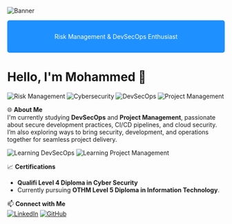 ![Banner](https://via.placeholder.com/1000x150/1E90FF/FFFFFF?text=Welcome+to+My+GitHub+Profile)

<div style="background-color:#1E90FF; color:white; padding:15px; border-radius:5px;">
    <p align="center">Risk Management & DevSecOps Enthusiast</p>
</div>

# Hello, I'm Mohammed 👋

![Risk Management](https://img.shields.io/badge/Risk%20Management%20Enthusiast-1E90FF?style=for-the-badge)
![Cybersecurity](https://img.shields.io/badge/Cybersecurity-1E90FF?style=for-the-badge&logo=shield&logoColor=white)
![DevSecOps](https://img.shields.io/badge/DevSecOps-1E90FF?style=for-the-badge&logo=docker&logoColor=white)
![Project Management](https://img.shields.io/badge/Project%20Management-1E90FF?style=for-the-badge&logo=trello&logoColor=white)

🌐 **About Me**  
I'm currently studying **DevSecOps** and **Project Management**, passionate about secure development practices, CI/CD pipelines, and cloud security. I’m also exploring ways to bring security, development, and operations together for seamless project delivery.

![Learning DevSecOps](https://img.shields.io/badge/Learning-DevSecOps-blue?style=for-the-badge)
![Learning Project Management](https://img.shields.io/badge/Learning-Project%20Management-blue?style=for-the-badge)

📈 **Certifications**  
- **Qualifi Level 4 Diploma in Cyber Security**  
- Currently pursuing **OTHM Level 5 Diploma in Information Technology**.

📫 **Connect with Me**  
[![LinkedIn](https://img.shields.io/badge/LinkedIn-0077B5?style=for-the-badge&logo=linkedin&logoColor=white)](https://www.linkedin.com/in/mohammed-ahmed-409bb6117)
[![GitHub](https://img.shields.io/badge/GitHub-181717?style=for-the-badge&logo=github&logoColor=white)](https://github.com/Mo7964)

